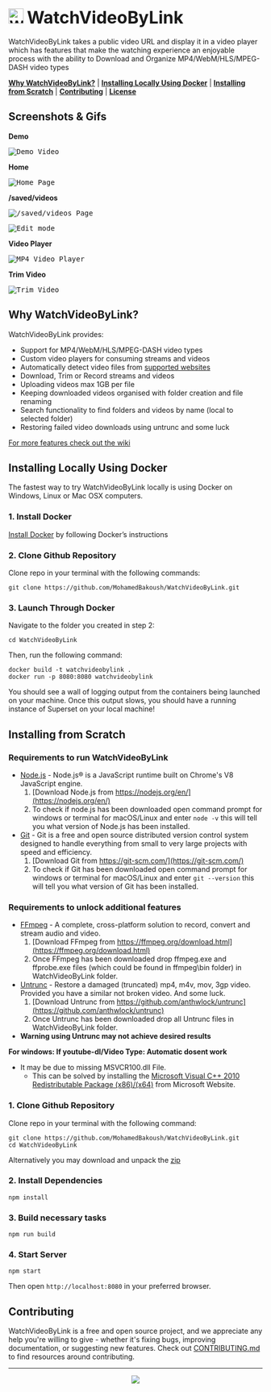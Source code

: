 <h1>
  <img src="./client/images/favicon/favicon.png" alt="WatchVideoByLink logo left" width="30"/>
  <big><strong>WatchVideoByLink</strong></big>
</h1>

WatchVideoByLink takes a public video URL and display it in a video player which has features that make the watching experience an enjoyable process with the ability to Download and Organize MP4/WebM/HLS/MPEG-DASH video types

[**Why WatchVideoByLink?**](#why-watchvideobylink) |
[**Installing Locally Using Docker**](#installing-locally-using-docker) |
[**Installing from Scratch**](#installing-from-scratch) |
[**Contributing**](#contributing) |
[**License**](#license)

## Screenshots & Gifs

**Demo**

<kbd><img src="./media/demo.gif" title="Demo Video"/></kbd> 

**Home**

<kbd><img src="./media/home-screenshot.jpeg" title="Home Page"/></kbd>

**/saved/videos**

<kbd><img src="./media/folders-screenshot.jpeg" title="/saved/videos Page"/></kbd>

<kbd><img src="./media/edit-mode-screenshot.jpeg" title="Edit mode"/></kbd>

**Video Player**

<kbd><img src="./media/mp4-video-player-screenshot.jpeg" title="MP4 Video Player"/></kbd>

**Trim Video**

<kbd><img src="./media/trim-video-screenshot.jpeg" title="Trim Video"/></kbd>

## Why WatchVideoByLink?

WatchVideoByLink provides:
- Support for MP4/WebM/HLS/MPEG-DASH video types
- Custom video players for consuming streams and videos
- Automatically detect video files from [supported websites](https://ytdl-org.github.io/youtube-dl/supportedsites.html)
- Download, Trim or Record streams and videos
- Uploading videos max 1GB per file
- Keeping downloaded videos organised with folder creation and file renaming 
- Search functionality to find folders and videos by name (local to selected folder)
- Restoring failed video downloads using untrunc and some luck 

[For more features check out the wiki](https://github.com/MohamedBakoush/WatchVideoByLink/wiki#features)

## Installing Locally Using Docker 

The fastest way to try WatchVideoByLink locally is using Docker on Windows, Linux or Mac OSX computers.

### 1. Install Docker

[Install Docker](https://docs.docker.com/get-docker/) by following Docker’s instructions 

### 2. Clone Github Repository

Clone repo in your terminal with the following commands:

```
git clone https://github.com/MohamedBakoush/WatchVideoByLink.git
```

### 3. Launch Through Docker

Navigate to the folder you created in step 2:

```
cd WatchVideoByLink
```

Then, run the following command:

```
docker build -t watchvideobylink .
docker run -p 8080:8080 watchvideobylink
```

You should see a wall of logging output from the containers being launched on your machine. Once this output slows, you should have a running instance of Superset on your local machine!

## Installing from Scratch

### Requirements to run WatchVideoByLink
  - [Node.js](https://nodejs.org/en/) - Node.js® is a JavaScript runtime built on Chrome's V8 JavaScript engine.
    1. [Download Node.js from https://nodejs.org/en/](https://nodejs.org/en/) 
    2. To check if node.js has been downloaded open command prompt for windows or terminal for macOS/Linux and enter `node -v` this will tell you what version of Node.js has been installed.
  - [Git](https://git-scm.com/) - Git is a free and open source distributed version control system designed to handle everything from small to very large projects with speed and efficiency.
    1. [Download Git from https://git-scm.com/](https://git-scm.com/) 
    2. To check if Git has been downloaded open command prompt for windows or terminal for macOS/Linux and enter `git --version` this will tell you what version of Git has been installed.
### Requirements to unlock additional features
  - [FFmpeg](https://ffmpeg.org/) - A complete, cross-platform solution to record, convert and stream audio and video.
    1. [Download FFmpeg from https://ffmpeg.org/download.html](https://ffmpeg.org/download.html) 
    2. Once FFmpeg has been downloaded drop ffmpeg.exe and ffprobe.exe files (which could be found in ffmpeg\bin folder) in WatchVideoByLink folder.
  - [Untrunc](https://github.com/anthwlock/untrunc) - Restore a damaged (truncated) mp4, m4v, mov, 3gp video. Provided you have a similar not broken video. And some luck.  
    1. [Download Untrunc from https://github.com/anthwlock/untrunc](https://github.com/anthwlock/untrunc) 
    2. Once Untrunc has been downloaded drop all Untrunc files in WatchVideoByLink folder. 
  - **Warning using Untrunc may not achieve desired results**

**For windows: If youtube-dl/Video Type: Automatic dosent work**
  - It may be due to missing MSVCR100.dll File.
    - This can be solved by installing the [Microsoft Visual C++ 2010 Redistributable Package (x86)/(x64)](https://www.microsoft.com/en-us/download/details.aspx?id=26999) from Microsoft Website.

### 1. Clone Github Repository

Clone repo in your terminal with the following command:

```
git clone https://github.com/MohamedBakoush/WatchVideoByLink.git
cd WatchVideoByLink
```

Alternatively you may download and unpack the [zip](https://github.com/MohamedBakoush/WatchVideoByLink/archive/master.zip)

### 2. Install Dependencies

```
npm install
```

### 3. Build necessary tasks

```
npm run build
```

### 4. Start Server

```
npm start
```

Then open `http://localhost:8080` in your preferred browser.

## Contributing
WatchVideoByLink is a free and open source project, and we appreciate any help you're willing to give - whether it's fixing bugs, improving documentation, or suggesting new features. Check out [CONTRIBUTING.md](CONTRIBUTING.md) to find resources around contributing.

<hr/>

<p id="user-content-license" align="center">
  <a href="https://github.com/MohamedBakoush/WatchVideoByLink/blob/master/LICENSE"><img src="https://img.shields.io/badge/LICENSE-APACHE--2.0-green?style=for-the-badge" /></a>
</p>
